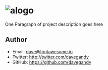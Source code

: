 # ![alogo](https://www.google.com/images/branding/googlelogo/1x/googlelogo_color_272x92dp.png)

One Paragraph of project description goes here

## Author
- Email: dave@fontawesome.io
- Twitter: http://twitter.com/davegandy
- GitHub: https://github.com/davegandy

